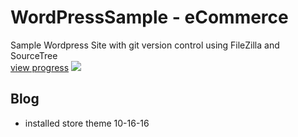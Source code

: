 # WordPressSample - eCommerce
Sample Wordpress Site with git version control using FileZilla and SourceTree
<br> [view progress](http://www.countryboycreations.com/wordpress/)
![](http://www.countryboycreations.com/wordpress/wp-content/themes/alpha-store/screenshot.png)

## Blog
* installed store theme 10-16-16



